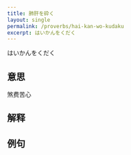 ```yaml
---
title: 肺肝を砕く
layout: single
permalink: /proverbs/hai-kan-wo-kudaku
excerpt: はいかんをくだく
---
```


はいかんをくだく

## 意思

煞费苦心

## 解释

## 例句

